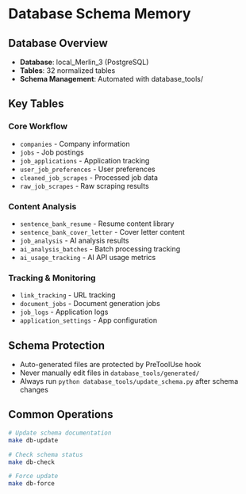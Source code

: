 # Database Schema Memory

## Database Overview
- **Database**: local_Merlin_3 (PostgreSQL)
- **Tables**: 32 normalized tables
- **Schema Management**: Automated with database_tools/

## Key Tables

### Core Workflow
- `companies` - Company information
- `jobs` - Job postings
- `job_applications` - Application tracking
- `user_job_preferences` - User preferences
- `cleaned_job_scrapes` - Processed job data
- `raw_job_scrapes` - Raw scraping results

### Content Analysis
- `sentence_bank_resume` - Resume content library
- `sentence_bank_cover_letter` - Cover letter content
- `job_analysis` - AI analysis results
- `ai_analysis_batches` - Batch processing tracking
- `ai_usage_tracking` - AI API usage metrics

### Tracking & Monitoring
- `link_tracking` - URL tracking
- `document_jobs` - Document generation jobs
- `job_logs` - Application logs
- `application_settings` - App configuration

## Schema Protection
- Auto-generated files are protected by PreToolUse hook
- Never manually edit files in `database_tools/generated/`
- Always run `python database_tools/update_schema.py` after schema changes

## Common Operations
```bash
# Update schema documentation
make db-update

# Check schema status
make db-check

# Force update
make db-force
```
